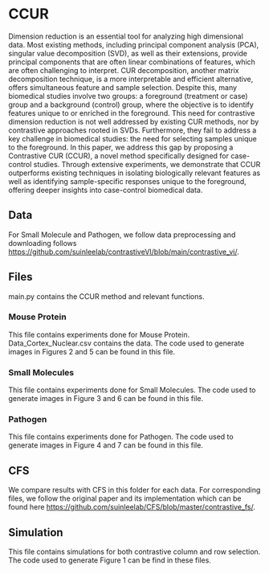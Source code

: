 # CCUR
Dimension reduction is an essential tool for analyzing high dimensional data. Most existing methods, including principal component analysis (PCA), singular value decomposition (SVD), as well as their extensions, provide principal components that are often linear combinations of features, which are often challenging to interpret. CUR decomposition, another matrix decomposition technique, is a more interpretable and efficient alternative, offers simultaneous feature and sample selection. Despite this, many biomedical studies involve two groups: a foreground (treatment or case) group and a background (control) group, where the objective is to identify features unique to or enriched in the foreground. This need for contrastive dimension reduction is not well addressed by existing CUR methods, nor by contrastive approaches rooted in SVDs. Furthermore, they fail to address a key challenge in biomedical studies: the need for selecting samples unique to the foreground. In this paper, we address this gap by proposing a Contrastive CUR (CCUR), a novel method specifically designed for case-control studies. Through extensive experiments, we demonstrate that CCUR outperforms existing techniques in isolating biologically relevant features as well as identifying sample-specific responses unique to the foreground, offering deeper insights into case-control biomedical data.

## Data 
For Small Molecule and Pathogen, we follow data preprocessing and downloading follows https://github.com/suinleelab/contrastiveVI/blob/main/contrastive_vi/. 

## Files
main.py contains the CCUR method and relevant functions.

### Mouse Protein
This file contains experiments done for Mouse Protein. Data_Cortex_Nuclear.csv contains the data. The code used to generate images in Figures 2 and 5 can be found in this file.

### Small Molecules
This file contains experiments done for Small Molecules. The code used to generate images in Figure 3 and 6 can be found in this file.

### Pathogen
This file contains experiments done for Pathogen. The code used to generate images in Figure 4 and 7 can be found in this file.


## CFS
We compare results with CFS in this folder for each data. For corresponding files, we follow the original paper and its implementation which can be found here https://github.com/suinleelab/CFS/blob/master/contrastive_fs/.

## Simulation
This file contains simulations for both contrastive column and row selection. The code used to generate Figure 1 can be find in these files.





